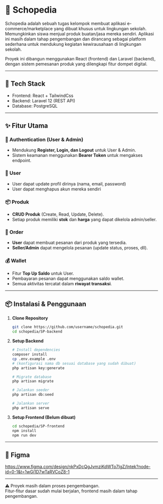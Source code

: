 # 🛒 Schopedia

Schopedia adalah sebuah tugas kelompok membuat aplikasi e-commerce/marketplace yang dibuat khusus untuk lingkungan sekolah. Memungkinkan siswa menjual produk buatan/jasa mereka sendiri.
Aplikasi ini masih dalam tahap pengembangan dan dirancang sebagai platform sederhana untuk mendukung kegiatan kewirausahaan di lingkungan sekolah.

Proyek ini dibangun menggunakan React (frontend) dan Laravel (backend), dengan sistem pemesanan produk yang dilengkapi fitur dompet digital.

---

## 🚀 Tech Stack
- Frontend: React + TailwindCss
- Backend: Laravel 12 (REST API)
- Database: PostgreSQL

---

## ✨ Fitur Utama

### 🔑 Authentication (User & Admin)
- Mendukung **Register, Login, dan Logout** untuk User & Admin.  
- Sistem keamanan menggunakan **Bearer Token** untuk mengakses endpoint.

### 👤 User
- User dapat update profil dirinya (nama, email, password)
- User dapat menghapus akun mereka sendiri 

### 📦 Produk
- **CRUD Produk** (Create, Read, Update, Delete).  
- Setiap produk memiliki **stok** dan **harga** yang dapat dikelola admin/seller.

### 🛒 Order
- **User** dapat membuat pesanan dari produk yang tersedia.  
- **Seller/Admin** dapat mengelola pesanan (update status, proses, dll).

### 💰 Wallet
- Fitur **Top Up Saldo** untuk User.  
- Pembayaran pesanan dapat menggunakan saldo wallet.  
- Semua aktivitas tercatat dalam **riwayat transaksi**.

---

## 📦 Instalasi & Penggunaan

1. **Clone Repository**
   ```bash
   git clone https://github.com/username/schopedia.git
   cd schopedia/SP-backend
   ```

2. **Setup Backend**
    ```bash
    # Install dependencies
    composer install
    cp .env.example .env
    # (konfigurasi nama db sesuai database yang sudah dibuat)
    php artisan key:generate
    
    # Migrate database
    php artisan migrate
    
    # Jalankan seeder
    php artisan db:seed
    
    # Jalankan server
    php artisan serve
    ```

3. **Setup Frontend (Belum dibuat)**
    ```bash
    cd schopedia/SP-frontend
    npm install
    npm run dev
    ```
    
---

## 🔗 Figma
https://www.figma.com/design/nkPxDcQgJvmziKdWTo7IgZ/Intek?node-id=0-1&t=1wGi1D7wTaRVCoZ8-1

---

⚠️ Proyek masih dalam proses pengembangan.  
Fitur-fitur dasar sudah mulai berjalan, frontend masih dalam tahap pengembangan.


